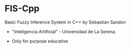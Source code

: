 # FIS-Cpp
Basic Fuzzy Inference System in C++ by Sebastian Sandon

* "Inteligencia Artificial" - Universidad de La Serena.

* Only for purpose educative
